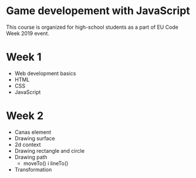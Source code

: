 # Game developement with JavaScript

This course is organized for high-school students as a part of EU Code Week 2019 event.

# Week 1
- Web development basics
- HTML
- CSS
- JavaScript

# Week 2
- Canas element
- Drawing surface
- 2d context
- Drawing rectangle and circle
- Drawing path
  - moveTo() i lineTo()
- Transformation

